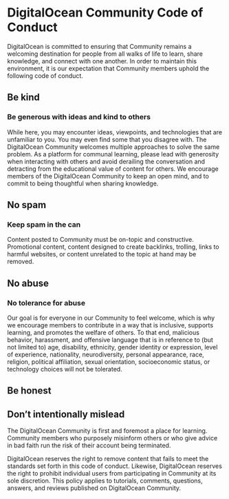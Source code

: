 # DigitalOcean Community Code of Conduct

DigitalOcean is committed to ensuring that Community remains a welcoming destination for people from all walks of life to learn, share knowledge, and connect with one another. In order to maintain this environment, it is our expectation that Community members uphold the following code of conduct.

## Be kind

### Be generous with ideas and kind to others

While here, you may encounter ideas, viewpoints, and technologies that are unfamiliar to you. You may even find some that you disagree with. The DigitalOcean Community welcomes multiple approaches to solve the same problem. As a platform for communal learning, please lead with generosity when interacting with others and avoid derailing the conversation and detracting from the educational value of content for others. We encourage members of the DigitalOcean Community to keep an open mind, and to commit to being thoughtful when sharing knowledge.

## No spam

### Keep spam in the can

Content posted to Community must be on-topic and constructive. Promotional content, content designed to create backlinks, trolling, links to harmful websites, or content unrelated to the topic at hand may be removed.

## No abuse

### No tolerance for abuse

Our goal is for everyone in our Community to feel welcome, which is why we encourage members to contribute in a way that is inclusive, supports learning, and promotes the welfare of others. To that end, malicious behavior, harassment, and offensive language that is in reference to (but not limited to) age, disability, ethnicity, gender identity or expression, level of experience, nationality, neurodiversity, personal appearance, race, religion, political affiliation, sexual orientation, socioeconomic status, or technology choices will not be tolerated.

## Be honest

## Don’t intentionally mislead

The DigitalOcean Community is first and foremost a place for learning. Community members who purposely misinform others or who give advice in bad faith run the risk of their account being terminated.

DigitalOcean reserves the right to remove content that fails to meet the standards set forth in this code of conduct. Likewise, DigitalOcean reserves the right to prohibit individual users from participating in Community at its sole discretion. This policy applies to tutorials, comments, questions, answers, and reviews published on DigitalOcean Community.
